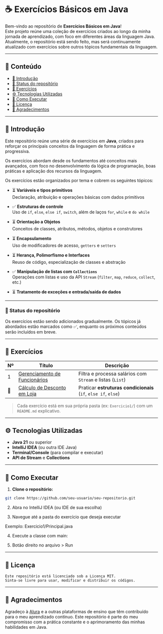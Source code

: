 # ☕ Exercícios Básicos em Java

Bem-vindo ao repositório de **Exercícios Básicos em Java**!  
Este projeto reúne uma coleção de exercícios criados ao longo da minha jornada de aprendizado, com foco em diferentes áreas da linguagem Java.  
Atualmente, o repositório está sendo feito, mas será continuamente atualizado com exercícios sobre outros tópicos fundamentais da linguagem.

---

## 📑 Conteúdo

- [📝 Introdução](#-introdução)
- [🚧 Status do repositório](#-status-do-repositório)
- [📂 Exercícios](#-exercícios)
- [⚙️ Tecnologias Utilizadas](#️-tecnologias-utilizadas)
- [🚀 Como Executar](#-como-executar)
- [📄 Licença](#-licença)
- [🙌 Agradecimentos](#-agradecimentos)

---

## 📝 Introdução

Este repositório reúne uma série de exercícios em **Java**, criados para reforçar os principais conceitos da linguagem de forma prática e progressiva.

Os exercícios abordam desde os fundamentos até conceitos mais avançados, com foco no desenvolvimento da lógica de programação, boas práticas e aplicação dos recursos da linguagem.


Os exercícios estão organizados por tema e cobrem os seguintes tópicos:

- ⏳ **Variáveis e tipos primitivos**  
  Declaração, atribuição e operações básicas com dados primitivos

- ✅ **Estruturas de controle**  
  Uso de `if`, `else`, `else if`, `switch`, além de laços `for`, `while` e `do while`

- ⏳ **Orientação a Objetos**  
  Conceitos de classes, atributos, métodos, objetos e construtores

- ⏳ **Encapsulamento**  
  Uso de modificadores de acesso, `getters` e `setters`

- ⏳ **Herança, Polimorfismo e Interfaces**  
  Reuso de código, especialização de classes e abstração

- ✅ **Manipulação de listas com `Collections`**  
  Operações com listas e uso da API `Stream` (`filter`, `map`, `reduce`, `collect`, etc.)

- ⏳ **Tratamento de exceções e entrada/saída de dados**

---

### 🚧 Status do repositório

Os exercícios estão sendo adicionados gradualmente. Os tópicos já abordados estão marcados como ✅, enquanto os próximos conteúdos serão incluídos em breve.




---

## 📂 Exercícios

| Nº | Título                                          | Descrição                                                      |
|----|-------------------------------------------------|----------------------------------------------------------------|
| 1  | [Gerenciamento de Funcionários](src/Exercicio1) | Filtra e processa salários com `Stream` e listas (`List`)      |
| 🚧 | [Cálculo de Desconto em Loja](src/Exercicio2)   | Praticar **estruturas condicionais** (`if`, `else if`, `else`) |

> Cada exercício está em sua própria pasta (ex: `Exercicio1/`) com um `README.md` explicativo.

---

## ⚙️ Tecnologias Utilizadas

- **Java 21** ou superior
- **IntelliJ IDEA** (ou outra IDE Java)
- **Terminal/Console** (para compilar e executar)
- **API de Stream** e **Collections**

---

## 🚀 Como Executar

1. **Clone o repositório:**

```bash
git clone https://github.com/seu-usuario/seu-repositorio.git
```
2. Abra no IntelliJ IDEA (ou IDE de sua escolha)

3. Navegue até a pasta do exercício que deseja executar

Exemplo: Exercicio1/Principal.java

4. Execute a classe com main:

5. Botão direito no arquivo > Run


---

## 📄 Licença
```
Este repositório está licenciado sob a Licença MIT.
Sinta-se livre para usar, modificar e distribuir os códigos.
```

---

## 🙌 Agradecimentos
Agradeço à [Alura](https://www.alura.com.br/?utm_term=alura&utm_campaign=%5BSearch%5D%20%5BPerformance%5D%20-%20Institucional&utm_source=bing&utm_medium=cpc&utm_content=73598845598993&campaign_id=566118231&utm_id=566118231_1177577964362469_73598845598993&hsa_acc=138072252&hsa_grp=1177577964362469&hsa_ad=73598845598993&hsa_src=o&hsa_tgt=kwd-73598817883911:loc-20&hsa_kw=alura&hsa_mt=e&hsa_net=bing&hsa_ver=3%20&hsa_cam=566118231&msclkid=38ae809fdc321758b6ede8ed7e62caa4) e a outras plataformas de ensino que têm contribuído para o meu aprendizado contínuo.
Este repositório é parte do meu compromisso com a prática constante e o aprimoramento das minhas habilidades em Java.
